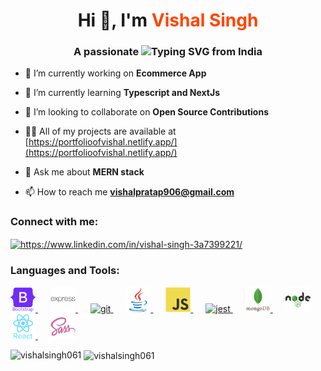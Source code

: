 <h1 align="center">
  Hi 👋, I'm <span style="color: #FF4500;">Vishal Singh</span><span id="typing-name"></span>
</h1>
<h3 align="center">
  A passionate <img src="https://readme-typing-svg.herokuapp.com?font=Roboto&color=%2336BCF7&size=30&center=true&vCenter=true&width=450&lines=MERN+stack+developer;Frontend+developer;Full+stack+developer" alt="Typing SVG"> from India
</h3>

- 🔭 I’m currently working on **Ecommerce App**

- 🌱 I’m currently learning **Typescript and NextJs**

- 👯 I’m looking to collaborate on **Open Source Contributions**

- 👨‍💻 All of my projects are available at [https://portfolioofvishal.netlify.app/](https://portfolioofvishal.netlify.app/)

- 💬 Ask me about **MERN stack**

- 📫 How to reach me **vishalpratap906@gmail.com**


<h3 align="left">Connect with me:</h3>
<p align="left">
  <a href="https://www.linkedin.com/in/vishal-singh-3a7399221/" target="blank">
    <img align="center" src="https://raw.githubusercontent.com/rahuldkjain/github-profile-readme-generator/master/src/images/icons/Social/linked-in-alt.svg" alt="https://www.linkedin.com/in/vishal-singh-3a7399221/" height="30" width="40" />
  </a>
</p>

<h3 align="left">Languages and Tools:</h3>
<p align="left">
  <a href="https://getbootstrap.com" target="_blank" rel="noreferrer" style="margin-right: 20px;"> 
    <img src="https://raw.githubusercontent.com/devicons/devicon/master/icons/bootstrap/bootstrap-plain-wordmark.svg" alt="bootstrap" width="40" height="40"/> 
  </a>
  <a href="https://expressjs.com" target="_blank" rel="noreferrer" style="margin-right: 20px;"> 
    <img src="https://raw.githubusercontent.com/devicons/devicon/master/icons/express/express-original-wordmark.svg" alt="express" width="40" height="40"/> 
  </a>
  <a href="https://git-scm.com/" target="_blank" rel="noreferrer" style="margin-right: 20px;"> 
    <img src="https://www.vectorlogo.zone/logos/git-scm/git-scm-icon.svg" alt="git" width="40" height="40"/> 
  </a>
  <a href="https://www.java.com" target="_blank" rel="noreferrer" style="margin-right: 20px;"> 
    <img src="https://raw.githubusercontent.com/devicons/devicon/master/icons/java/java-original.svg" alt="java" width="40" height="40"/> 
  </a>
  <a href="https://developer.mozilla.org/en-US/docs/Web/JavaScript" target="_blank" rel="noreferrer" style="margin-right: 20px;"> 
    <img src="https://raw.githubusercontent.com/devicons/devicon/master/icons/javascript/javascript-original.svg" alt="javascript" width="40" height="40"/> 
  </a>
  <a href="https://jestjs.io" target="_blank" rel="noreferrer" style="margin-right: 20px;"> 
    <img src="https://www.vectorlogo.zone/logos/jestjsio/jestjsio-icon.svg" alt="jest" width="40" height="40"/> 
  </a>
  <a href="https://www.mongodb.com/" target="_blank" rel="noreferrer" style="margin-right: 20px;"> 
    <img src="https://raw.githubusercontent.com/devicons/devicon/master/icons/mongodb/mongodb-original-wordmark.svg" alt="mongodb" width="40" height="40"/> 
  </a>
  <a href="https://nodejs.org" target="_blank" rel="noreferrer" style="margin-right: 20px;"> 
    <img src="https://raw.githubusercontent.com/devicons/devicon/master/icons/nodejs/nodejs-original-wordmark.svg" alt="nodejs" width="40" height="40"/> 
  </a>
  <a href="https://reactjs.org/" target="_blank" rel="noreferrer" style="margin-right: 20px;"> 
    <img src="https://raw.githubusercontent.com/devicons/devicon/master/icons/react/react-original-wordmark.svg" alt="react" width="40" height="40"/> 
  </a>
  <a href="https://sass-lang.com" target="_blank" rel="noreferrer" style="margin-right: 20px;"> 
    <img src="https://raw.githubusercontent.com/devicons/devicon/master/icons/sass/sass-original.svg" alt="sass" width="40" height="40"/> 
  </a>
</p>

<p><img align="left" src="https://github-readme-stats.vercel.app/api/top-langs?username=vishalsingh061&show_icons=true&locale=en&layout=compact" alt="vishalsingh061" /></p>

<p>&nbsp;<img align="center" src="https://github-readme-stats.vercel.app/api?username=vishalsingh061&show_icons=true&locale=en" alt="vishalsingh061" /></p>
